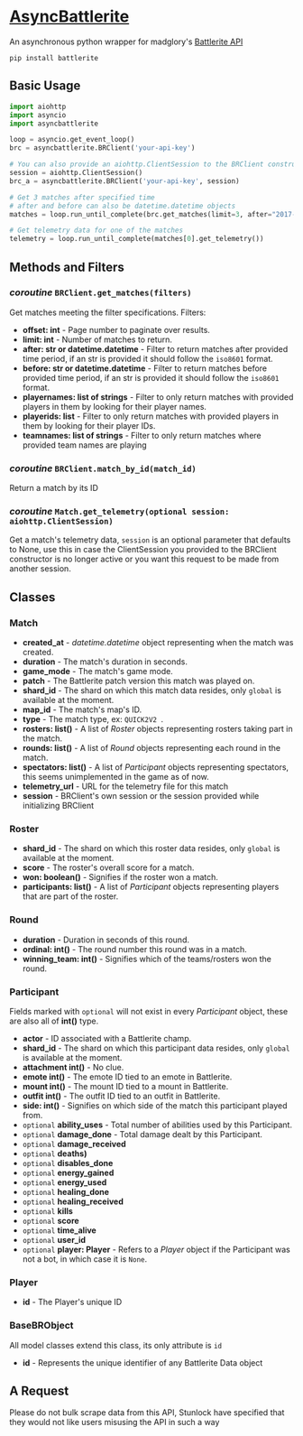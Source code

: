 # <a href="https://pypi.python.org/pypi/asyncbattlerite">AsyncBattlerite</a>

An asynchronous python wrapper for madglory's [Battlerite API](http://battlerite-docs.readthedocs.io/en/master/introduction.html)

```
pip install battlerite
```

## Basic Usage

```py
import aiohttp
import asyncio
import asyncbattlerite

loop = asyncio.get_event_loop()
brc = asyncbattlerite.BRClient('your-api-key')

# You can also provide an aiohttp.ClientSession to the BRClient constructor
session = aiohttp.ClientSession()
brc_a = asyncbattlerite.BRClient('your-api-key', session)

# Get 3 matches after specified time
# after and before can also be datetime.datetime objects
matches = loop.run_until_complete(brc.get_matches(limit=3, after="2017-11-22T20:34:58Z"))

# Get telemetry data for one of the matches
telemetry = loop.run_until_complete(matches[0].get_telemetry())
```
## Methods and Filters
### *coroutine* `BRClient.get_matches(filters)`
Get matches meeting the filter specifications.
Filters:
* **offset: int** - Page number to paginate over results.
* **limit: int** - Number of matches to return.
* **after: str or datetime.datetime** - Filter to return matches after provided time period, if an str is provided it should follow the `iso8601` format.
* **before: str or datetime.datetime** - Filter to return matches before provided time period, if an str is provided it should follow the `iso8601` format.
* **playernames: list of strings** - Filter to only return matches with provided players in them by looking for their player names.
* **playerids: list** - Filter to only return matches with provided players in them by looking for their player IDs.
* **teamnames: list of strings** - Filter to only return matches where provided team names are playing

### *coroutine* `BRClient.match_by_id(match_id)`
Return a match by its ID

### *coroutine* `Match.get_telemetry(optional session: aiohttp.ClientSession)`
Get a match's telemetry data, `session` is an optional parameter that defaults to None, use this in case the ClientSession
you provided to the BRClient constructor is no longer active or you want this request to be made from another session.

## Classes
### Match
* **created_at** - *datetime.datetime* object representing when the match was created.
* **duration** - The match's duration in seconds.
* **game_mode** - The match's game mode.
* **patch** - The Battlerite patch version this match was played on.
* **shard_id** - The shard on which this match data resides, only `global` is available at the moment.
* **map_id** - The match's map's ID.
* **type** - The match type, ex: `QUICK2V2 `.
* **rosters: list()** - A list of *Roster* objects representing rosters taking part in the match.
* **rounds: list()** - A list of *Round* objects representing each round in the match.
* **spectators: list()** - A list of *Participant* objects representing spectators, this seems unimplemented in the game as of now.
* **telemetry_url** - URL for the telemetry file for this match
* **session** - BRClient's own session or the session provided while initializing BRClient

### Roster
* **shard_id** - The shard on which this roster data resides, only `global` is available at the moment.
* **score** - The roster's overall score for a match.
* **won: boolean()** - Signifies if the roster won a match.
* **participants: list()** - A list of *Participant* objects representing players that are part of the roster.

### Round
* **duration** - Duration in seconds of this round.
* **ordinal: int()** - The round number this round was in a match.
* **winning_team: int()** - Signifies which of the teams/rosters won the round.

### Participant
Fields marked with `optional` will not exist in every *Participant* object, these are also all of **int()** type.
* **actor** - ID associated with a Battlerite champ.
* **shard_id** - The shard on which this participant data resides, only `global` is available at the moment.
* **attachment int()** - No clue.
* **emote int()** - The emote ID tied to an emote in Battlerite.
* **mount int()** - The mount ID tied to a mount in Battlerite.
* **outfit int()** - The outfit ID tied to an outfit in Battlerite.
* **side: int()** - Signifies on which side of the match this participant played from.
* `optional` **ability_uses** - Total number of abilities used by this Participant.
* `optional` **damage_done** - Total damage dealt by this Participant.
* `optional` **damage_received**
* `optional` **deaths)**
* `optional` **disables_done**
* `optional` **energy_gained**
* `optional` **energy_used**
* `optional` **healing_done**
* `optional` **healing_received**
* `optional` **kills**
* `optional` **score**
* `optional` **time_alive**
* `optional` **user_id**
* `optional` **player: Player** - Refers to a *Player* object if the Participant was not a bot, in which case it is `None`.

### Player
* **id** - The Player's unique ID

### BaseBRObject
All model classes extend this class, its only attribute is `id`
* **id** - Represents the unique identifier of any Battlerite Data object

## A Request
Please do not bulk scrape data from this API, Stunlock have specified that they would not like users misusing the API
in such a way

